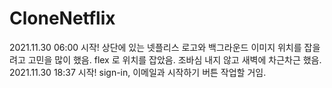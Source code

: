 # CloneNetflix
 2021.11.30 06:00 시작!
 상단에 있는 넷플리스 로고와 백그라운드 이미지 위치를 잡을려고 고민을 많이 했음.
 flex 로 위치를 잡았음. 
 조바심 내지 않고 새벽에 차근차근 했음. 
2021.11.30 18:37 시작!
sign-in, 이메일과 시작하기 버튼 작업할 거임.